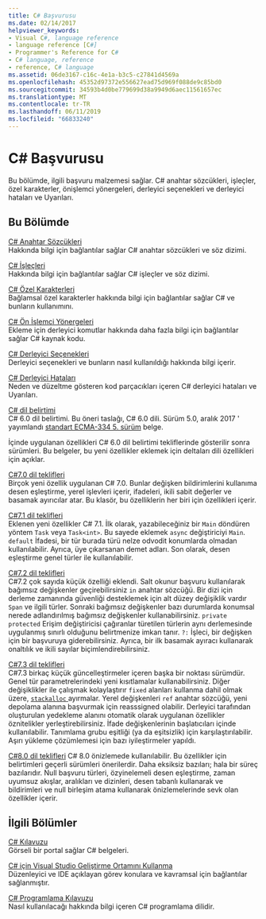 ```yaml
---
title: C# Başvurusu
ms.date: 02/14/2017
helpviewer_keywords:
- Visual C#, language reference
- language reference [C#]
- Programmer's Reference for C#
- C# language, reference
- reference, C# language
ms.assetid: 06de3167-c16c-4e1a-b3c5-c27841d4569a
ms.openlocfilehash: 45352d97372e556627ead75d969f088de9c85bd0
ms.sourcegitcommit: 34593b4d0be779699d38a9949d6aec11561657ec
ms.translationtype: MT
ms.contentlocale: tr-TR
ms.lasthandoff: 06/11/2019
ms.locfileid: "66833240"
---
```

# <a name="c-reference"></a>C# Başvurusu
Bu bölümde, ilgili başvuru malzemesi sağlar. C# anahtar sözcükleri, işleçler, özel karakterler, önişlemci yönergeleri, derleyici seçenekleri ve derleyici hataları ve Uyarıları.  
  
## <a name="in-this-section"></a>Bu Bölümde  
 [C# Anahtar Sözcükleri](../../csharp/language-reference/keywords/index.md)  
 Hakkında bilgi için bağlantılar sağlar C# anahtar sözcükleri ve söz dizimi.  
  
 [C# İşleçleri](../../csharp/language-reference/operators/index.md)  
 Hakkında bilgi için bağlantılar sağlar C# işleçler ve söz dizimi.  

 [C# Özel Karakterleri](../../csharp/language-reference/tokens/index.md)  
 Bağlamsal özel karakterler hakkında bilgi için bağlantılar sağlar C# ve bunların kullanımını.  

 [C# Ön İşlemci Yönergeleri](../../csharp/language-reference/preprocessor-directives/index.md)  
 Ekleme için derleyici komutlar hakkında daha fazla bilgi için bağlantılar sağlar C# kaynak kodu.  
  
 [C# Derleyici Seçenekleri](../../csharp/language-reference/compiler-options/index.md)  
 Derleyici seçenekleri ve bunların nasıl kullanıldığı hakkında bilgi içerir.  
  
 [C# Derleyici Hataları](../../csharp/language-reference/compiler-messages/index.md)  
 Neden ve düzeltme gösteren kod parçacıkları içeren C# derleyici hataları ve Uyarıları.  
  
 [C# dil belirtimi](../../../_csharplang/spec/introduction.md)  
 C# 6.0 dil belirtimi. Bu öneri taslağı, C# 6.0 dili. Sürüm 5.0, aralık 2017 ' yayımlandı [standart ECMA-334 5. sürüm](https://www.ecma-international.org/publications/files/ECMA-ST/ECMA-334.pdf) belge.

İçinde uygulanan özellikleri C# 6.0 dil belirtimi tekliflerinde gösterilir sonra sürümleri. Bu belgeler, bu yeni özellikler eklemek için deltaları dili özellikleri için açıklar.

 [C#7.0 dil teklifleri](../../../_csharplang/proposals/csharp-7.0/pattern-matching.md)  
 Birçok yeni özellik uygulanan C# 7.0. Bunlar değişken bildirimlerini kullanıma desen eşleştirme, yerel işlevleri içerir, ifadeleri, ikili sabit değerler ve basamak ayırıcılar atar. Bu klasör, bu özelliklerin her biri için özellikleri içerir.
  
 [C#7.1 dil teklifleri](../../../_csharplang/proposals/csharp-7.1/async-main.md)  
 Eklenen yeni özellikler C# 7.1. İlk olarak, yazabileceğiniz bir `Main` döndüren yöntem `Task` veya `Task<int>`. Bu sayede eklemek `async` değiştiriciyi `Main`. `default` İfadesi, bir tür burada türü nelze odvodit konumlarda olmadan kullanılabilir. Ayrıca, üye çıkarsanan demet adları. Son olarak, desen eşleştirme genel türler ile kullanılabilir.

 [C#7.2 dil teklifleri](../../../_csharplang/proposals/csharp-7.2/readonly-ref.md)  
 C#7.2 çok sayıda küçük özelliği eklendi. Salt okunur başvuru kullanılarak bağımsız değişkenler geçirebilirsiniz `in` anahtar sözcüğü. Bir dizi için derleme zamanında güvenliği desteklemek için alt düzey değişiklik vardır `Span` ve ilgili türler. Sonraki bağımsız değişkenler bazı durumlarda konumsal nerede adlandırılmış bağımsız değişkenler kullanabilirsiniz. `private protected` Erişim değiştiricisi çağıranlar türetilen türlerin aynı derlemesinde uygulanmış sınırlı olduğunu belirtmenize imkan tanır. `?:` İşleci, bir değişken için bir başvuruya giderebilirsiniz. Ayrıca, bir ilk basamak ayıracı kullanarak onaltılık ve ikili sayılar biçimlendirebilirsiniz.

 [C#7.3 dil teklifleri](../../../_csharplang/proposals/csharp-7.3/blittable.md)  
 C#7.3 birkaç küçük güncelleştirmeler içeren başka bir noktası sürümdür. Genel tür parametrelerindeki yeni kısıtlamalar kullanabilirsiniz. Diğer değişiklikler ile çalışmak kolaylaştırır `fixed` alanları kullanma dahil olmak üzere, [ `stackalloc` ](./operators/stackalloc.md) ayırmalar. Yerel değişkenleri `ref` anahtar sözcüğü, yeni depolama alanına başvurmak için reasssigned olabilir. Derleyici tarafından oluşturulan yedekleme alanını otomatik olarak uygulanan özellikler öznitelikler yerleştirebilirsiniz. İfade değişkenlerinin başlatıcıları içinde kullanılabilir. Tanımlama grubu eşitliği (ya da eşitsizlik) için karşılaştırılabilir. Aşırı yükleme çözümlemesi için bazı iyileştirmeler yapıldı.
  
 [C#8.0 dil teklifleri](../../../_csharplang/proposals/csharp-8.0/nullable-reference-types.md) C# 8.0 önizlemede kullanılabilir. Bu özellikler için belirtimleri geçerli sürümleri önerilerdir. Daha eksiksiz bazıları; hala bir süreç bazılarıdır. Null başvuru türleri, özyinelemeli desen eşleştirme, zaman uyumsuz akışlar, aralıkları ve dizinleri, desen tabanlı kullanarak ve bildirimleri ve null birleşim atama kullanarak önizlemelerinde sevk olan özellikler içerir.
  
## <a name="related-sections"></a>İlgili Bölümler  

 [C# Kılavuzu](../../csharp/index.md)  
 Görseli bir portal sağlar C# belgeleri.  
  
 [C# için Visual Studio Geliştirme Ortamını Kullanma](/visualstudio/csharp-ide/using-the-visual-studio-development-environment-for-csharp)  
 Düzenleyici ve IDE açıklayan görev konulara ve kavramsal için bağlantılar sağlanmıştır.  
  
 [C# Programlama Kılavuzu](../../csharp/programming-guide/index.md)  
 Nasıl kullanılacağı hakkında bilgi içeren C# programlama dilidir.
